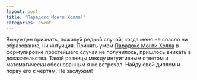 ```yaml
---
layout: post
title: "Парадокс Монти Холла!"
categories: event
---
```

Вынужден признать, пожалуй редкий случай, когда меня не спасло ни образование, ни интуиция. Принять умом [Парадокс Монти Холла](https://ru.wikipedia.org/wiki/%D0%97%D0%B0%D0%B3%D0%B0%D0%B4%D0%BA%D0%B0_%D0%9C%D0%BE%D0%BD%D1%82%D0%B8_%D0%A5%D0%BE%D0%BB%D0%BB%D0%B0) в формулировке простейшего случая не получилось, пришлось вникать в доказательства. Такой разницы между интуитивным ответом и математически обоснованным я не встречал. Найду свой диплом и порву его к чертям. Не заслужил!